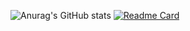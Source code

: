 
![Anurag's GitHub stats](https://github-readme-stats.vercel.app/api?username=darshanjoshi16&count_private=true)
[![Readme Card](https://github-readme-stats.vercel.app/api/pin/?username=darshanjoshi16&repo=darshanjoshi)](https://github.com/darshanjoshi16/darshanjoshi)
